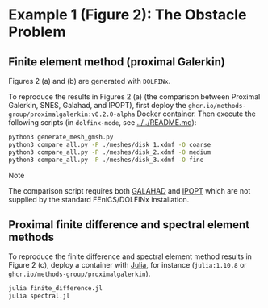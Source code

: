 # Example 1 (Figure 2): The Obstacle Problem

## Finite element method (proximal Galerkin)

Figures 2 (a) and (b) are generated with `DOLFINx`.

To reproduce the results in Figures 2 (a) (the comparison between Proximal Galerkin, SNES, Galahad, and IPOPT),
first deploy the `ghcr.io/methods-group/proximalgalerkin:v0.2.0-alpha` Docker container.
Then execute the following scripts (in `dolfinx-mode`, see [../../README.md](../../README.md)):

```bash
python3 generate_mesh_gmsh.py
python3 compare_all.py -P ./meshes/disk_1.xdmf -O coarse
python3 compare_all.py -P ./meshes/disk_2.xdmf -O medium
python3 compare_all.py -P ./meshes/disk_3.xdmf -O fine
```

> [!NOTE]
> The comparison script requires both [GALAHAD](https://github.com/ralna/GALAHAD) and [IPOPT](https://coin-or.github.io/Ipopt/) which are not
> supplied by the standard FEniCS/DOLFINx installation.
    
## Proximal finite difference and spectral element methods

To reproduce the finite difference and spectral element method results in Figure 2 (c), deploy a container with [Julia](https://julialang.org/), for instance (`julia:1.10.8` or `ghcr.io/methods-group/proximalgalerkin`).

```bash
julia finite_difference.jl
julia spectral.jl
```
